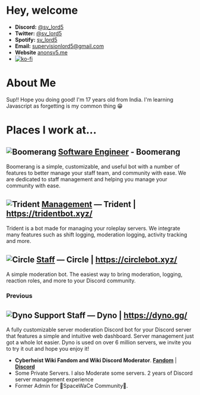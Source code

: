 # Hey, welcome 

- **Discord:** [@sv_lord5](https://discord.com/users/834888738919153684) 
- **Twitter:** [@sv_lord5](https://twitter.com/sv_lord5) 
- **Spotify:** [sv_lord5](https://open.spotify.com/user/kxyloe5tvw4oczmbbe1fi7vcb)
- **Email:** [supervisionlord5@gmail.com](mailto:supervisionlord5@gmail.com)
- **Website** [anonsv5.me](https://www.anonsv5.me/)
- [![ko-fi](https://ko-fi.com/img/githubbutton_sm.svg)](https://ko-fi.com/T6T6S08IM)

# About Me
Sup!! Hope you doing good! I'm 17 years old from India. I'm learning Javascript as forgetting is my common thing 😁

# Places I work at...
## ![Boomerang](https://media.discordapp.net/attachments/1132226322173788241/1137257743724597268/whitewdwd.png?width=50&height=50) [Software Engineer](https://discord.gg/boomerang) - Boomerang
Boomerang is a simple, customizable, and useful bot with a number of features to better manage your staff team, and community with ease. We are dedicated to staff management and helping you manage your community with ease.
## ![Trident](https://media.discordapp.net/attachments/1041482814203375717/1041483694470340679/Trident-Color_Backdrop.png?width=50&height=50 "https://tridentbot.xyz/") [Management](https://tridentbot.xyz/team) — Trident | https://tridentbot.xyz/
Trident is a bot made for managing your roleplay servers. We integrate many features such as shift logging, moderation logging, activity tracking and more.
## ![Circle](https://media.discordapp.net/attachments/1025399139544076399/1080934507714187356/Circle_High_Res_Logo_PNGArtboard_3_3.png?width=50&height=50 "https://circlebot.xyz/") [Staff](https://circlebot.xyz/team) — Circle | https://circlebot.xyz/
A simple moderation bot. The easiest way to bring moderation, logging, reaction roles, and more to your Discord community.

 ### Previous 
 ## ![Dyno](https://media.discordapp.net/attachments/1080936032247222403/1080936097401552976/Dyno.png?width=50&height=50 "https://dyno.gg/") Support Staff — Dyno | https://dyno.gg/
A fully customizable server moderation Discord bot for your Discord server that features a simple and intuitive web dashboard. Server management just got a whole lot easier. Dyno is used on over 6 million servers, we invite you to try it out and hope you enjoy it!
- **Cyberheist Wiki Fandom and Wiki Discord Moderator**. **[Fandom](https://cyberheist.fandom.com/wiki/User:Svlord5)** | **[Discord](https://discord.gg/maSFWdPW7m)**
- Some Private Servers. I also Moderate some servers. 2 years of Discord server management experience
-  Former Admin for 🌟SpaceWaCe Community🌟.
<!--
# Are you working on any project?
🤷‍♂️

# Languages & Tools
<code><img height="20" src="https://raw.githubusercontent.com/github/explore/80688e429a7d4ef2fca1e82350fe8e3517d3494d/topics/javascript/javascript.png"></code>
<a href="https://discord.js.org"><img src="https://cdn.discordapp.com/attachments/740865034887888996/740865173065170994/logo-square.png" width="20" alt="discord.js" /></a>
<code><img height="20" src="https://raw.githubusercontent.com/github/explore/80688e429a7d4ef2fca1e82350fe8e3517d3494d/topics/git/git.png"></code>
<code><img alt="npm" src="https://img.shields.io/badge/-NPM-CB3837?style=flat-square&logo=npm&logoColor=white" /></code>

  |  [![Discord](https://img.shields.io/badge/Discord-5865F2?style=for-the-badge&logo=discord&logoColor=white)](https://discord.com/users/834888738919153684) 
  | [![Twitter](https://img.shields.io/badge/Twitter-00ACEE?style=for-the-badge&logo=twitter&logoColor=white)](https://twitter.com/sv_lord5)
   [![Twitter](https://img.shields.io/badge/Spotify-1DB954?style=for-the-spotify&logo=spotify&logoColor=white)](https://open.spotify.com/user/kxyloe5tvw4oczmbbe1fi7vcb)
   
## </> GitHub Stats
![Anonsv5's GitHub Stats](https://github-readme-stats.vercel.app/api?username=anonsv55&show_icons=true&theme=dracula&count_private=true&hide=prs,contribs,stars)
 
###### Also, Credits to **[DaStormer](https://github.com/DaStormer)** and **[GalaxyDanMC](https://github.com/GalaxyDanMC)**.

Made by [sv_lord5#5555](https://discord.com/users/834888738919153684) with help of [GalaxyDanMC#0001](https://discord.com/users/448857983309316096)
- **Website:** https://about.me/sv_lord5

## Discord Profile


[![Discord Presence](https://api.lanyard.rest/v1/users/834888738919153684)](https://discord.com/users/834888738919153684)
![Discord Profile](https://mydiscord.tolfix.com/?userId=834888738919153684)


-->
